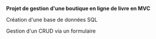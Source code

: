 **Projet de gestion d'une boutique en ligne de livre en MVC**

Création d'une base de données SQL

Gestion d'un CRUD via un formulaire
